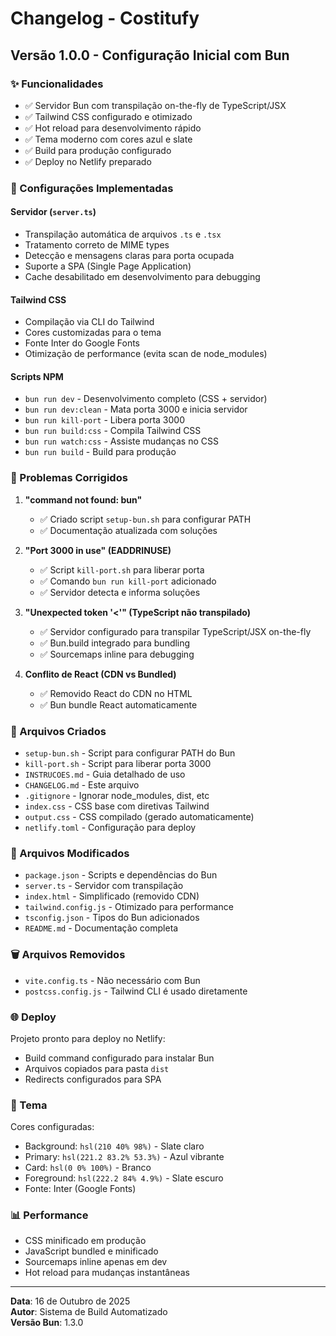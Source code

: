 # Changelog - Costitufy

## Versão 1.0.0 - Configuração Inicial com Bun

### ✨ Funcionalidades

- ✅ Servidor Bun com transpilação on-the-fly de TypeScript/JSX
- ✅ Tailwind CSS configurado e otimizado
- ✅ Hot reload para desenvolvimento rápido
- ✅ Tema moderno com cores azul e slate
- ✅ Build para produção configurado
- ✅ Deploy no Netlify preparado

### 🔧 Configurações Implementadas

#### Servidor (`server.ts`)
- Transpilação automática de arquivos `.ts` e `.tsx`
- Tratamento correto de MIME types
- Detecção e mensagens claras para porta ocupada
- Suporte a SPA (Single Page Application)
- Cache desabilitado em desenvolvimento para debugging

#### Tailwind CSS
- Compilação via CLI do Tailwind
- Cores customizadas para o tema
- Fonte Inter do Google Fonts
- Otimização de performance (evita scan de node_modules)

#### Scripts NPM
- `bun run dev` - Desenvolvimento completo (CSS + servidor)
- `bun run dev:clean` - Mata porta 3000 e inicia servidor
- `bun run kill-port` - Libera porta 3000
- `bun run build:css` - Compila Tailwind CSS
- `bun run watch:css` - Assiste mudanças no CSS
- `bun run build` - Build para produção

### 🐛 Problemas Corrigidos

1. **"command not found: bun"**
   - ✅ Criado script `setup-bun.sh` para configurar PATH
   - ✅ Documentação atualizada com soluções

2. **"Port 3000 in use" (EADDRINUSE)**
   - ✅ Script `kill-port.sh` para liberar porta
   - ✅ Comando `bun run kill-port` adicionado
   - ✅ Servidor detecta e informa soluções

3. **"Unexpected token '<'" (TypeScript não transpilado)**
   - ✅ Servidor configurado para transpilar TypeScript/JSX on-the-fly
   - ✅ Bun.build integrado para bundling
   - ✅ Sourcemaps inline para debugging

4. **Conflito de React (CDN vs Bundled)**
   - ✅ Removido React do CDN no HTML
   - ✅ Bun bundle React automaticamente

### 📁 Arquivos Criados

- `setup-bun.sh` - Script para configurar PATH do Bun
- `kill-port.sh` - Script para liberar porta 3000
- `INSTRUCOES.md` - Guia detalhado de uso
- `CHANGELOG.md` - Este arquivo
- `.gitignore` - Ignorar node_modules, dist, etc
- `index.css` - CSS base com diretivas Tailwind
- `output.css` - CSS compilado (gerado automaticamente)
- `netlify.toml` - Configuração para deploy

### 📝 Arquivos Modificados

- `package.json` - Scripts e dependências do Bun
- `server.ts` - Servidor com transpilação
- `index.html` - Simplificado (removido CDN)
- `tailwind.config.js` - Otimizado para performance
- `tsconfig.json` - Tipos do Bun adicionados
- `README.md` - Documentação completa

### 🗑️ Arquivos Removidos

- `vite.config.ts` - Não necessário com Bun
- `postcss.config.js` - Tailwind CLI é usado diretamente

### 🌐 Deploy

Projeto pronto para deploy no Netlify:
- Build command configurado para instalar Bun
- Arquivos copiados para pasta `dist`
- Redirects configurados para SPA

### 🎨 Tema

Cores configuradas:
- Background: `hsl(210 40% 98%)` - Slate claro
- Primary: `hsl(221.2 83.2% 53.3%)` - Azul vibrante
- Card: `hsl(0 0% 100%)` - Branco
- Foreground: `hsl(222.2 84% 4.9%)` - Slate escuro
- Fonte: Inter (Google Fonts)

### 📊 Performance

- CSS minificado em produção
- JavaScript bundled e minificado
- Sourcemaps inline apenas em dev
- Hot reload para mudanças instantâneas

---

**Data**: 16 de Outubro de 2025  
**Autor**: Sistema de Build Automatizado  
**Versão Bun**: 1.3.0

